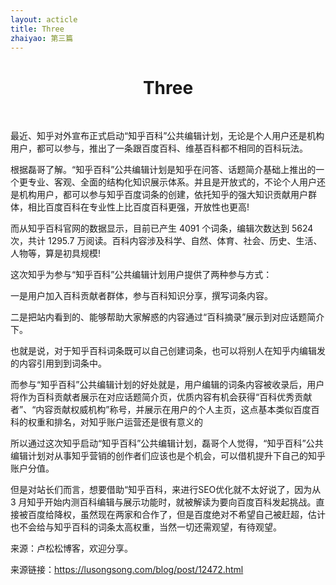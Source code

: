 ```yaml
---
layout: acticle
title: Three
zhaiyao: 第三篇
---
```

<h1 style="text-align: center;">Three</h1><br>
<p>
	最近、知乎对外宣布正式启动“知乎百科”公共编辑计划，无论是个人用户还是机构用户，都可以参与，推出了一条跟百度百科、维基百科都不相同的百科玩法。


根据磊哥了解。“知乎百科”公共编辑计划是知乎在问答、话题简介基础上推出的一个更专业、客观、全面的结构化知识展示体系。并且是开放式的，不论个人用户还是机构用户，都可以参与知乎百度词条的创建，依托知乎的强大知识贡献用户群体，相比百度百科在专业性上比百度百科更强，开放性也更高!


而从知乎百科官网的数据显示，目前已产生 4091 个词条，编辑次数达到 5624 次，共计 1295.7 万阅读。百科内容涉及科学、自然、体育、社会、历史、生活、人物等，算是初具规模!


这次知乎为参与“知乎百科”公共编辑计划用户提供了两种参与方式：


一是用户加入百科贡献者群体，参与百科知识分享，撰写词条内容。


二是把站内看到的、能够帮助大家解惑的内容通过“百科摘录”展示到对应话题简介下。


也就是说，对于知乎百科词条既可以自己创建词条，也可以将别人在知乎内编辑发的内容引用到到词条中。


而参与“知乎百科”公共编辑计划的好处就是，用户编辑的词条内容被收录后，用户将作为百科贡献者展示在对应话题简介页，优质内容有机会获得“百科优秀贡献者”、“内容贡献权威机构”称号，并展示在用户的个人主页，这点基本类似百度百科的权重和排名，对知乎账户运营还是很有意义的


所以通过这次知乎启动“知乎百科”公共编辑计划，磊哥个人觉得，“知乎百科”公共编辑计划对从事知乎营销的创作者们应该也是个机会，可以借机提升下自己的知乎账户分值。


但是对站长们而言，想要借助“知乎百科，来进行SEO优化就不太好说了，因为从 3 月知乎开始内测百科编辑与展示功能时，就被解读为要向百度百科发起挑战。直接被百度给降权，虽然现在两家和合作了，但是百度绝对不希望自己被赶超，估计也不会给与知乎百科的词条太高权重，当然一切还需观望，有待观望。


来源：卢松松博客，欢迎分享。


来源链接：https://lusongsong.com/blog/post/12472.html
</p>
